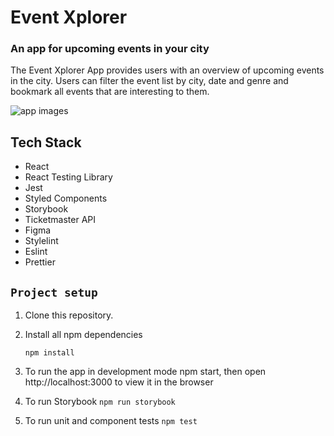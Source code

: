 # Event Xplorer

### An app for upcoming events in your city

The Event Xplorer App provides users with an overview of upcoming events in the city. Users can filter the event list by city, date and genre and bookmark all events that are interesting to them. 

![app images](src/images/readme/Screenshots.png)

## Tech Stack

- React
- React Testing Library
- Jest
- Styled Components
- Storybook
- Ticketmaster API
- Figma
- Stylelint
- Eslint
- Prettier

## `Project setup`

1. Clone this repository.
2. Install all npm dependencies

   `npm install`

3. To run the app in development mode npm start, then open http://localhost:3000 to view it in the browser
4. To run Storybook
   `npm run storybook`
5. To run unit and component tests
   `npm test`

